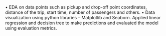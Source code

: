 •	EDA on data points such as pickup and drop-off point coordinates, distance of the trip, start time, number of passengers and others.
•	Data visualization using python libraries – Matplotlib and Seaborn. Applied linear regression and decision tree to make predictions and evaluated the model using evaluation metrics.
